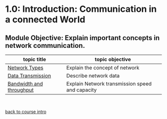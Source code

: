 # 1.0: Introduction: Communication in a connected World

## Module Objective: Explain important concepts in network communication.

|topic title| topic objective|
|---|---|
|[Network Types](1.1_network-types.md)|Explain the concept of network|
|[Data Transmission](1.2_data-transmission.md)|Describe network data|
|[Bandwidth and throughput](1.3_bandwidth&throughput.md)|Explain Network transmission speed and capacity|
<br>

[back to course intro](../course_intro.md)